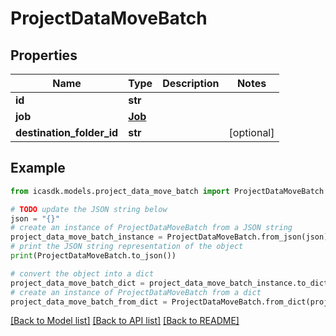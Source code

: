 # ProjectDataMoveBatch


## Properties

Name | Type | Description | Notes
------------ | ------------- | ------------- | -------------
**id** | **str** |  | 
**job** | [**Job**](Job.md) |  | 
**destination_folder_id** | **str** |  | [optional] 

## Example

```python
from icasdk.models.project_data_move_batch import ProjectDataMoveBatch

# TODO update the JSON string below
json = "{}"
# create an instance of ProjectDataMoveBatch from a JSON string
project_data_move_batch_instance = ProjectDataMoveBatch.from_json(json)
# print the JSON string representation of the object
print(ProjectDataMoveBatch.to_json())

# convert the object into a dict
project_data_move_batch_dict = project_data_move_batch_instance.to_dict()
# create an instance of ProjectDataMoveBatch from a dict
project_data_move_batch_from_dict = ProjectDataMoveBatch.from_dict(project_data_move_batch_dict)
```
[[Back to Model list]](../README.md#documentation-for-models) [[Back to API list]](../README.md#documentation-for-api-endpoints) [[Back to README]](../README.md)


